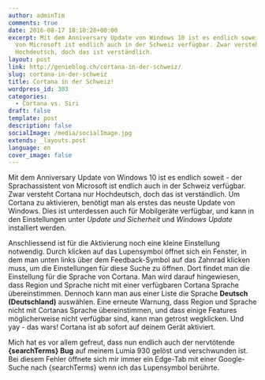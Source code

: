 ```yaml
---
author: adminTim
comments: true
date: 2016-08-17 18:10:28+00:00
excerpt: Mit dem Anniversary Update von Windows 10 ist es endlich soweit - der Sprachassistent
  von Microsoft ist endlich auch in der Schweiz verfügbar. Zwar versteht Cortana nur
  Hochdeutsch, doch das ist verständlich.
layout: post
link: http://genieblog.ch/cortana-in-der-schweiz/
slug: cortana-in-der-schweiz
title: Cortana in der Schweiz!
wordpress_id: 303
categories:
  - Cortana vs. Siri
draft: false
template: post
description: false
socialImage: /media/socialImage.jpg
extends: _layouts.post
language: en
cover_image: false
---
```


Mit dem Anniversary Update von Windows 10 ist es endlich soweit - der Sprachassistent von Microsoft ist endlich auch in der Schweiz verfügbar. Zwar versteht Cortana nur Hochdeutsch, doch das ist verständlich. Um Cortana zu aktivieren, benötigt man als erstes das neuste Update von Windows. Dies ist unterdessen auch für Mobilgeräte verfügbar, und kann in den Einstellungen unter _Update und Sicherheit_ und _Windows Update_ installiert werden. 

Anschliessend ist für die Aktivierung noch eine kleine Einstellung notwendig. Durch klicken auf das Lupensymbol öffnet sich ein Fenster, in dem man unten links über dem Feedback-Symbol auf das Zahnrad klicken muss, um die Einstellungen für diese Suche zu öffnen. Dort findet man die Einstellung für die Sprache von Cortana. Man wird darauf hingewiesen, dass Region und Sprache nicht mit einer verfügbaren Cortana Sprache übereinstimmen. Dennoch kann man aus einer Liste die Sprache **Deutsch (Deutschland)** auswählen. Eine erneute Warnung, dass Region und Sprache nicht mit Cortanas Sprache übereinstimmen, und dass einige Features möglicherweise nicht verfügbar sind, kann man getrost wegklicken. Und yay - das wars! Cortana ist ab sofort auf deinem Gerät aktiviert.

Mich hat es vor allem gefreut, dass nun endlich auch der nervtötende **{searchTerms} Bug** auf meinem Lumia 930 gelöst und verschwunden ist. Bei diesem Fehler öffnete sich mir immer ein Edge-Tab mit einer Google-Suche nach {searchTerms} wenn ich das Lupensymbol berührte.
